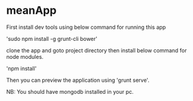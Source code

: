 # meanApp

First install dev tools using below command for running this app 

   'sudo npm install -g grunt-cli bower'
   
clone the app and goto project directory then install below command for node modules.
   
   'npm install'

Then you can preview the application using 'grunt serve'.

NB: You should have mongodb installed in your pc.

